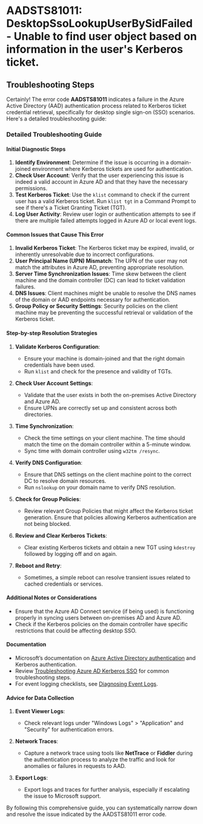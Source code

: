 # AADSTS81011: DesktopSsoLookupUserBySidFailed - Unable to find user object based on information in the user's Kerberos ticket.


## Troubleshooting Steps
Certainly! The error code **AADSTS81011** indicates a failure in the Azure Active Directory (AAD) authentication process related to Kerberos ticket credential retrieval, specifically for desktop single sign-on (SSO) scenarios. Here's a detailed troubleshooting guide:

### Detailed Troubleshooting Guide

#### Initial Diagnostic Steps
1. **Identify Environment**: Determine if the issue is occurring in a domain-joined environment where Kerberos tickets are used for authentication.
2. **Check User Account**: Verify that the user experiencing this issue is indeed a valid account in Azure AD and that they have the necessary permissions.
3. **Test Kerberos Ticket**: Use the `klist` command to check if the current user has a valid Kerberos ticket. Run `klist tgt` in a Command Prompt to see if there's a Ticket Granting Ticket (TGT).
4. **Log User Activity**: Review user login or authentication attempts to see if there are multiple failed attempts logged in Azure AD or local event logs.

#### Common Issues that Cause This Error
1. **Invalid Kerberos Ticket**: The Kerberos ticket may be expired, invalid, or inherently unresolvable due to incorrect configurations.
2. **User Principal Name (UPN) Mismatch**: The UPN of the user may not match the attributes in Azure AD, preventing appropriate resolution.
3. **Server Time Synchronization Issues**: Time skew between the client machine and the domain controller (DC) can lead to ticket validation failures.
4. **DNS Issues**: Client machines might be unable to resolve the DNS names of the domain or AAD endpoints necessary for authentication.
5. **Group Policy or Security Settings**: Security policies on the client machine may be preventing the successful retrieval or validation of the Kerberos ticket.

#### Step-by-step Resolution Strategies
1. **Validate Kerberos Configuration**:
   - Ensure your machine is domain-joined and that the right domain credentials have been used.
   - Run `klist` and check for the presence and validity of TGTs.

2. **Check User Account Settings**:
   - Validate that the user exists in both the on-premises Active Directory and Azure AD.
   - Ensure UPNs are correctly set up and consistent across both directories.

3. **Time Synchronization**:
   - Check the time settings on your client machine. The time should match the time on the domain controller within a 5-minute window.
   - Sync time with domain controller using `w32tm /resync`.

4. **Verify DNS Configuration**:
   - Ensure that DNS settings on the client machine point to the correct DC to resolve domain resources.
   - Run `nslookup` on your domain name to verify DNS resolution.

5. **Check for Group Policies**:
   - Review relevant Group Policies that might affect the Kerberos ticket generation. Ensure that policies allowing Kerberos authentication are not being blocked.

6. **Review and Clear Kerberos Tickets**:
   - Clear existing Kerberos tickets and obtain a new TGT using `kdestroy` followed by logging off and on again.

7. **Reboot and Retry**:
   - Sometimes, a simple reboot can resolve transient issues related to cached credentials or services.

#### Additional Notes or Considerations
- Ensure that the Azure AD Connect service (if being used) is functioning properly in syncing users between on-premises AD and Azure AD.
- Check if the Kerberos policies on the domain controller have specific restrictions that could be affecting desktop SSO.

#### Documentation
- Microsoft’s documentation on [Azure Active Directory authentication](https://docs.microsoft.com/en-us/azure/active-directory/develop/authentication-scenarios) and Kerberos authentication.
- Review [Troubleshooting Azure AD Kerberos SSO](https://docs.microsoft.com/en-us/azure/active-directory/hybrid/how-to-connect-fed-kmsso-troubleshoot) for common troubleshooting steps.
- For event logging checklists, see [Diagnosing Event Logs](https://docs.microsoft.com/en-us/windows/security/threat-protection/auditing/audit-event-logging).

#### Advice for Data Collection
1. **Event Viewer Logs**:
   - Check relevant logs under "Windows Logs" > "Application" and "Security" for authentication errors.
   
2. **Network Traces**:
   - Capture a network trace using tools like **NetTrace** or **Fiddler** during the authentication process to analyze the traffic and look for anomalies or failures in requests to AAD.

3. **Export Logs**:
   - Export logs and traces for further analysis, especially if escalating the issue to Microsoft support.

By following this comprehensive guide, you can systematically narrow down and resolve the issue indicated by the AADSTS81011 error code.